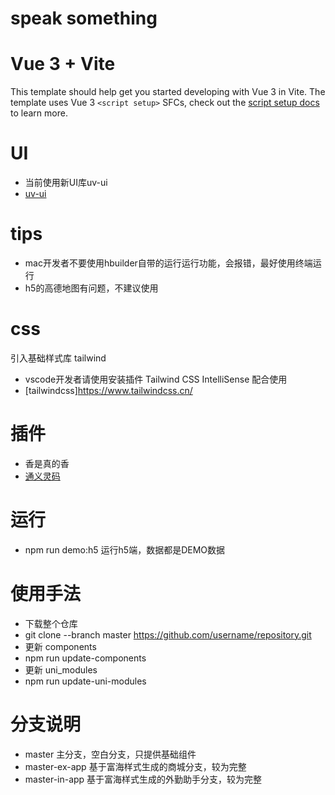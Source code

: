 <!--
 * @Date: 2024-07-04 09:48:35
 * @Author: guojiecheng
 * @LastEditTime: 2024-08-15 16:17:11
 * @LastEditors: guojiecheng
-->

# speak something

# Vue 3 + Vite

This template should help get you started developing with Vue 3 in Vite. The template uses Vue 3 `<script setup>` SFCs, check out the [script setup docs](https://v3.vuejs.org/api/sfc-script-setup.html#sfc-script-setup) to learn more.

# UI
- 当前使用新UI库uv-ui
- [uv-ui](https://www.uvui.cn/components/intro.html)

# tips

- mac开发者不要使用hbuilder自带的运行运行功能，会报错，最好使用终端运行
- h5的高德地图有问题，不建议使用

# css

引入基础样式库 tailwind
- vscode开发者请使用安装插件 Tailwind CSS IntelliSense 配合使用
- [tailwindcss]https://www.tailwindcss.cn/

# 插件
- 香是真的香
- [通义灵码](https://tongyi.aliyun.com/lingma/)

# 运行
- npm run demo:h5 运行h5端，数据都是DEMO数据

# 使用手法
- 下载整个仓库
- git clone --branch master https://github.com/username/repository.git
- 更新 components
- npm run update-components
- 更新 uni_modules
- npm run update-uni-modules

# 分支说明
- master 主分支，空白分支，只提供基础组件
- master-ex-app 基于富海样式生成的商城分支，较为完整
- master-in-app 基于富海样式生成的外勤助手分支，较为完整


